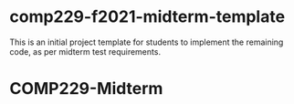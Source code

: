 # comp229-f2021-midterm-template
This is an initial project template for students to implement the remaining code, as per midterm test requirements.
# COMP229-Midterm
